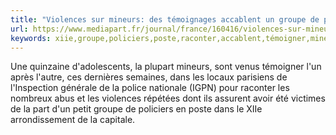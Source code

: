 ```yaml
---
title: "Violences sur mineurs: des témoignages accablent un groupe de policiers parisiens"
url: https://www.mediapart.fr/journal/france/160416/violences-sur-mineurs-des-temoignages-accablent-un-groupe-de-policiers-parisiens?utm_source=twitter&utm_medium=social&utm_campaign=Sharing&xtor=CS3-67
keywords: xiie,groupe,policiers,poste,raconter,accablent,témoigner,mineurs,parisiens,quinzaine,témoignages,répétées,semaines,violences,victimes,venus
---
```

Une quinzaine d\'adolescents, la plupart mineurs, sont venus témoigner l'un après l'autre, ces dernières semaines, dans les locaux parisiens de l'Inspection générale de la police nationale (IGPN) pour raconter les nombreux abus et les violences répétées dont ils assurent avoir été victimes de la part d'un petit groupe de policiers en poste dans le XIIe arrondissement de la capitale.
